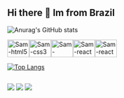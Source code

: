 ## Hi there 👋 Im from Brazil

<!--
**sam44cordeiro/sam44cordeiro** is a ✨ _special_ ✨ repository because its `README.md` (this file) appears on your GitHub profile.

Here are some ideas to get you started:

- 🔭 I’m currently working on ...
- 🌱 I’m currently learning ...
- 👯 I’m looking to collaborate on ...
- 🤔 I’m looking for help with ...
- 💬 Ask me about ...
- 📫 How to reach me: ...
- 😄 Pronouns: ...
- ⚡ Fun fact: ...
-->
![Anurag's GitHub stats](https://github-readme-stats.vercel.app/api?username=sam44cordeiro&show_icons=true&theme=radical)

<img align="center" alt="Sam-html5" height="40" width="50" src="https://cdn.jsdelivr.net/gh/devicons/devicon/icons/html5/html5-original.svg" /><img align="center" alt="Sam-css3" height="40" width="50" src="https://cdn.jsdelivr.net/gh/devicons/devicon/icons/css3/css3-original.svg" /><img align="center" alt="Sam-javascript" height="40" width="50" src="https://cdn.jsdelivr.net/gh/devicons/devicon/icons/javascript/javascript-original.svg" /><img align="center" alt="Sam-react" height="40" width="50" src="https://cdn.jsdelivr.net/gh/devicons/devicon/icons/react/react-original.svg" /><img align="center" alt="Sam-react" height="40" width="50" src="https://cdn.jsdelivr.net/gh/devicons/devicon/icons/python/python-original.svg" />


<!--<img src="https://cdn.jsdelivr.net/gh/devicons/devicon/icons/tailwindcss/tailwindcss-plain.svg" />-->
<!--<img src="https://cdn.jsdelivr.net/gh/devicons/devicon/icons/typescript/typescript-original.svg" />-->
<!--<img src="https://cdn.jsdelivr.net/gh/devicons/devicon/icons/csharp/csharp-original.svg" />-->
<!--<img src="https://cdn.jsdelivr.net/gh/devicons/devicon/icons/cplusplus/cplusplus-original.svg" />-->
<!--<img align="center" alt="Sam-jquery" height="30" width="40" src="https://cdn.jsdelivr.net/gh/devicons/devicon/icons/jquery/jquery-original.svg" />-->
[![Top Langs](https://github-readme-stats.vercel.app/api/top-langs/?username=sam44cordeiro&layout=compact)](https://github.com/anuraghazra/github-readme-stats)
##
<a href= "https://wa.me/5518997128922"><img src="https://img.shields.io/badge/WhatsApp-25D366?style=for-the-badge&logo=whatsapp&logoColor=white" target="_blank"></a>
<a href= "https://www.instagram.com/samllcordeiro/"><img src="https://img.shields.io/badge/Instagram-E4405F?style=for-the-badge&logo=instagram&logoColor=white" target="_blank"></a>
<a href= "mailto:sam44cordeiro@gmail.com"><img src="https://img.shields.io/badge/Gmail-D14836?style=for-the-badge&logo=gmail&logoColor=white" target="_blank"></a>
